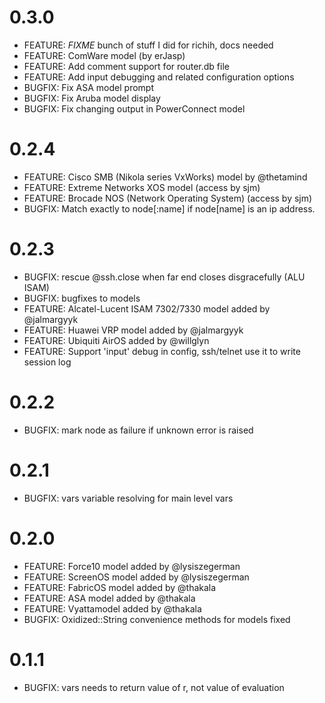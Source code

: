 # 0.3.0
- FEATURE: *FIXME* bunch of stuff I did for richih, docs needed
- FEATURE: ComWare model (by erJasp)
- FEATURE: Add comment support for router.db file
- FEATURE: Add input debugging and related configuration options
- BUGFIX: Fix ASA model prompt
- BUGFIX: Fix Aruba model display
- BUGFIX: Fix changing output in PowerConnect model

# 0.2.4
- FEATURE: Cisco SMB (Nikola series VxWorks) model by @thetamind
- FEATURE: Extreme Networks XOS model (access by sjm)
- FEATURE: Brocade NOS (Network Operating System) (access by sjm)
- BUGFIX: Match exactly to node[:name] if node[name] is an ip address.

# 0.2.3
- BUGFIX: rescue @ssh.close when far end closes disgracefully (ALU ISAM)
- BUGFIX: bugfixes to models
- FEATURE: Alcatel-Lucent ISAM 7302/7330 model added by @jalmargyyk
- FEATURE: Huawei VRP model added by @jalmargyyk
- FEATURE: Ubiquiti AirOS added by @willglyn
- FEATURE: Support 'input' debug in config, ssh/telnet use it to write session log

# 0.2.2
- BUGFIX: mark node as failure if unknown error is raised

# 0.2.1
- BUGFIX: vars variable resolving for main level vars

# 0.2.0
- FEATURE: Force10 model added by @lysiszegerman
- FEATURE: ScreenOS model added by @lysiszegerman
- FEATURE: FabricOS model added by @thakala
- FEATURE: ASA model added by @thakala
- FEATURE: Vyattamodel added by @thakala
- BUGFIX: Oxidized::String convenience methods for models fixed

# 0.1.1
- BUGFIX: vars needs to return value of r, not value of evaluation
